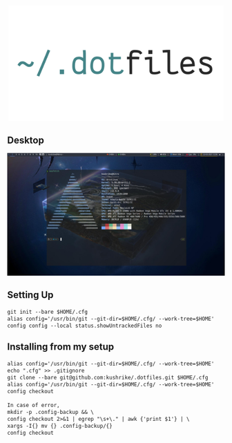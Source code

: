 
<div align="center">
  <img alt="Logo" src="https://raw.githubusercontent.com/IshaanG/dotfiles/master/logo.png" width="500">
</div>

## Desktop
![Screenshot](wall.jpg)

## Setting Up
```  
git init --bare $HOME/.cfg  
alias config='/usr/bin/git --git-dir=$HOME/.cfg/ --work-tree=$HOME'  
config config --local status.showUntrackedFiles no  
```  
  
## Installing from my setup
```  
alias config='/usr/bin/git --git-dir=$HOME/.cfg/ --work-tree=$HOME'  
echo ".cfg" >> .gitignore  
git clone --bare git@github.com:kushrike/.dotfiles.git $HOME/.cfg  
alias config='/usr/bin/git --git-dir=$HOME/.cfg/ --work-tree=$HOME'  
config checkout  

In case of error,  
mkdir -p .config-backup && \  
config checkout 2>&1 | egrep "\s+\." | awk {'print $1'} | \  
xargs -I{} mv {} .config-backup/{}  
config checkout
```

